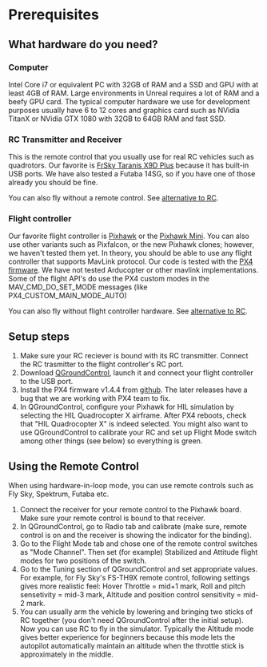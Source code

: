 # Prerequisites

## What hardware do you need?
### Computer
Intel Core i7 or equivalent PC with 32GB of RAM and a SSD and GPU with at least 4GB of RAM. Large environments in Unreal requires a lot of RAM and a beefy GPU card. 
The typical computer hardware we use for development purposes usually have 6 to 12 cores and graphics card such as NVidia TitanX or NVidia GTX 1080 with 32GB to 64GB RAM
and fast SSD.

### RC Transmitter and Receiver
This is the remote control that you usually use for real RC vehicles such as quadrotors. Our favorite is [FrSky Taranis X9D Plus](https://hobbyking.com/en_us/frsky-2-4ghz-accst-taranis-x9d-plus-and-x8r-combo-digital-telemetry-radio-system-mode-2.html) because it has built-in USB ports. 
We have also tested a Futaba 14SG, so if you have one of those already you should be fine.

You can also fly without a remote control.  See [alternative to RC](sitl.md).

### Flight controller
Our favorite flight controller is [Pixhawk](https://www.amazon.com/Hobbypower-Controller-Absorber-Quadcopter-Multicopter/dp/B01N7ADMYQ/ref=sr_1_8?ie=UTF8&qid=1487146656&sr=8-8&keywords=pixhawk)
or the [Pixhawk Mini](https://store.3dr.com/products/3dr-pixhawk).  You can also use other variants such as Pixfalcon, or the new Pixhawk clones; however, we
haven't tested them yet. In theory, you should be able to use any flight controller that supports MavLink protocol.  Our code is tested with the
[PX4 firmware](https://dev.px4.io/).  We have not tested Arducopter or other mavlink implementations.  Some of the flight API's do use the
PX4 custom modes in the MAV_CMD_DO_SET_MODE messages (like PX4_CUSTOM_MAIN_MODE_AUTO)

You can also fly without flight controller hardware.  See [alternative to RC](sitl.md).

## Setup steps
1. Make sure your RC reciever is bound with its RC transmitter. Connect the RC trasmitter to the flight controller's RC port.
2. Download [QGroundControl](http://qgroundcontrol.com/), launch it and connect your flight controller to the USB port.
3. Install the PX4 firmware v1.4.4 from [github](https://github.com/PX4/Firmware/releases/tag/v1.4.4). The later releases have a bug that we are working with PX4 team to fix.
4. In QGroundControl, configure your Pixhawk for HIL simulation by selecting the HIL Quadrocopter X airframe.  After PX4 reboots, check that "HIL Quadrocopter X" is indeed selected. You might also want to use QGroundControl to calibrate your RC and set up Flight Mode switch among other things (see below) so everything is green.

## Using the Remote Control
When using hardware-in-loop mode, you can use remote controls such as Fly Sky, Spektrum, Futaba etc.
1. Connect the receiver for your remote control to the Pixhawk board. Make sure your remote control is bound to that receiver.
2. In QGroundControl, go to Radio tab and calibrate (make sure, remote control is on and the receiver is showing the indicator for the binding). 
3. Go to the Flight Mode tab and chose one of the remote control switches as "Mode Channel". Then set (for example) Stabilized and Attitude flight modes for two positions of the switch.
4. Go to the Tuning section of QGroundControl and set appropriate values. For example, for Fly Sky's FS-TH9X remote control, following settings gives more realistic feel: Hover Throttle = mid+1 mark, Roll and pitch sensetivity = mid-3 mark, Altitude and position control sensitivity = mid-2 mark.
5. You can usually arm the vehicle by lowering and bringing two sticks of RC together (you don't need QGroundControl after the initial setup). Now you can use RC to fly in the simulator. Typically the Altitude mode gives better experience for beginners because this mode lets the autopilot automatically maintain an altitude when the throttle stick is approximately in the middle.
